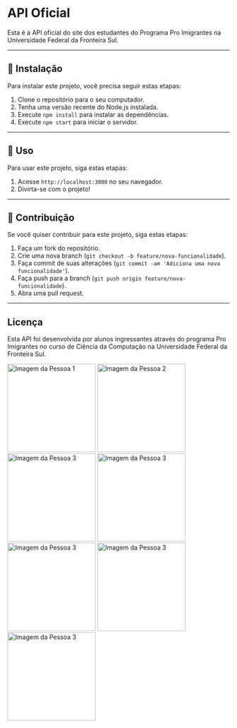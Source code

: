 # API Oficial 

Esta é a API oficial do site dos estudantes do Programa Pro Imigrantes na Universidade Federal da Fronteira Sul.

---

## 🚀 Instalação

Para instalar este projeto, você precisa seguir estas etapas:

1. Clone o repositório para o seu computador.
2. Tenha uma versão recente do Node.js instalada.
3. Execute `npm install` para instalar as dependências.
4. Execute `npm start` para iniciar o servidor.

---

## 📝 Uso

Para usar este projeto, siga estas etapas:

1. Acesse `http://localhost:3000` no seu navegador.
2. Divirta-se com o projeto!

---

## 🤝 Contribuição

Se você quiser contribuir para este projeto, siga estas etapas:

1. Faça um fork do repositório.
2. Crie uma nova branch (`git checkout -b feature/nova-funcionalidade`).
3. Faça commit de suas alterações (`git commit -am 'Adiciona uma nova funcionalidade'`).
4. Faça push para a branch (`git push origin feature/nova-funcionalidade`).
5. Abra uma pull request.

---

## Licença



Esta API foi desenvolvida por alunos ingressantes através do programa Pro Imigrantes no curso de Ciência da Computação na Universidade Federal da Fronteira Sul.




[<img src="https://avatars.githubusercontent.com/u/98717411?v=4" alt="Imagem da Pessoa 1" style="width:200px;height:200px;">](https://github.com/angemydelson)
[<img src="https://avatars.githubusercontent.com/u/100454337?v=4" alt="Imagem da Pessoa 2" style="width:200px;height:200px;">](https://github.com/Jacquet12)
[<img src="https://avatars.githubusercontent.com/u/105392673?v=4" alt="Imagem da Pessoa 3" style="width:200px;height:200px;">](https://github.com/loudedje)
[<img src="https://avatars.githubusercontent.com/u/114761552?v=4" alt="Imagem da Pessoa 3" style="width:200px;height:200px;">](https://github.com/Jeffleyg)
[<img src="https://avatars.githubusercontent.com/u/115166450?v=4" alt="Imagem da Pessoa 3" style="width:200px;height:200px;">](https://github.com/ashleysaintlouis)
[<img src="https://avatars.githubusercontent.com/u/123388945?v=4" alt="Imagem da Pessoa 3" style="width:200px;height:200px;">](https://github.com/Lindy20l)
[<img src="https://avatars.githubusercontent.com/u/56324874?v=4" alt="Imagem da Pessoa 3" style="width:200px;height:200px;">](https://github.com/babas175)